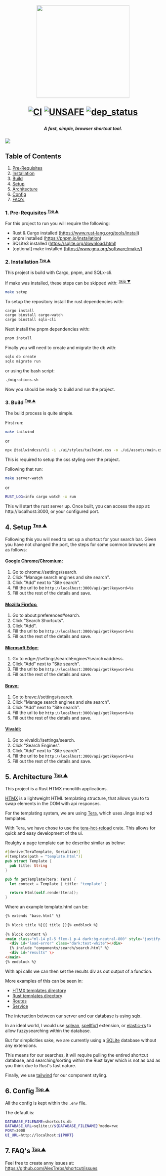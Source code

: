 <h1 align="center">
<img width="300px" src="docs/images/icon.png" />

[![CI][s0]][l0] [![UNSAFE][s3]][l3] [![dep_status][s7]][l7] 
</h1>

[s0]: https://github.com/AlexTrebs/Shortcuts/workflows/CI/badge.svg
[l0]: https://github.com/AlexTrebs/Shortcuts/actions
[s3]: https://img.shields.io/badge/unsafe-forbidden-success.svg
[l3]: https://github.com/rust-secure-code/safety-dance/
[s7]: https://deps.rs/repo/github/AlexTrebs/Shortcuts/status.svg
[l7]: https://deps.rs/repo/github/AlexTrebs/Shortcuts

<h5 align="center">A fast, simple, browser shortcut tool.</h1>

![](docs/images/shortcuts_demo.gif)

## <a name="table-of-contents"></a> Table of Contents

1. [Pre-Requisites](#prereq)
2. [Installation](#install)
3. [Build](#build)
4. [Setup](#setup)
5. [Architecture](#arch)
6. [Config](#config)
7. [FAQ's](#faqs)

### 1. <a name="prereq"></a> Pre-Requisites <small><sup>[Top ▲](#table-of-contents)</sup></small>

For this project to run you will require the following:
- Rust & Cargo installed (https://www.rust-lang.org/tools/install)
- pnpm installed (https://pnpm.io/installation)
- SQLite3 installed (https://sqlite.org/download.html)
- [optional] make installed (https://www.gnu.org/software/make/)

### 2. <a name="install"></a> Installation <small><sup>[Top ▲](#table-of-contents)</sup></small>

This project is build with Cargo, pnpm, and SQLx-cli.

If make was installed, these steps can be skipped with:     <sup float="right">[Skip ▼](#build)</sup>

```sh
make setup
```


To setup the repository install the rust dependencies with: 

```sh
cargo install
cargo binstall cargo-watch
cargo binstall sqlx-cli
```

Next install the pnpm dependencies with:
```sh
pnpm install
```

Finally you will need to create and migrate the db with:
```sh 
sqlx db create
sqlx migrate run
```
or using the bash script:
```sh
./migrations.sh
```

Now you should be ready to build and run the project.

### 3. <a name="build"></a> Build <small><sup>[Top ▲](#table-of-contents)</sup></small>

The build process is quite simple.

First run:

```sh
make tailwind
```
or
```sh
npx @tailwindcss/cli -i ./ui/styles/tailwind.css -o ./ui/assets/main.css
```

This is required to setup the css styling over the project. 

Following that run:

```sh
make server-watch
```
or 
```sh
RUST_LOG=info cargo watch -x run
```
This will start the rust server up. Once built, you can access the app at: http://localhost:3000, or your configured port.

## 4. <a name="setup"></a> Setup <small><sup>[Top ▲](#table-of-contents)</sup></small>

Following this you will need to set up a shortcut for your search bar. Given you have not changed the port, the steps for some common browsers are as follows:

#### <b><u>Google Chrome/Chromium:</u></b>
1. Go to chrome://settings/search. 
2. Click "Manage search engines and site search". 
3. Click "Add" next to "Site search". 
4. Fill the url to be `http://localhost:3000/api/get?keyword=%s`
5. Fill out the rest of the details and save.

#### <b><u>Mozilla Firefox:</u></b>
1. Go to about:preferences#search. 
2. Click "Search Shortcuts". 
3. Click "Add". 
4. Fill the url to be `http://localhost:3000/api/get?keyword=%s`
5. Fill out the rest of the details and save.

#### <b><u>Microsoft Edge:</u></b>
1. Go to edge://settings/searchEngines?search=address. 
2. Click "Add" next to "Site search". 
3. Fill the url to be `http://localhost:3000/api/get?keyword=%s`
4. Fill out the rest of the details and save.
 
#### <b><u>Brave:</u></b>
1. Go to brave://settings/search. 
2. Click "Manage search engines and site search". 
3. Click "Add" next to "Site search". 
4. Fill the url to be `http://localhost:3000/api/get?keyword=%s`
5. Fill out the rest of the details and save.

#### <b><u>Vivaldi:</u></b>
1. Go to vivaldi://settings/search. 
2. Click "Search Engines". 
3. Click "Add" next to "Site search". 
4. Fill the url to be `http://localhost:3000/api/get?keyword=%s`
5. Fill out the rest of the details and save.

## 5. <a name="arch"></a> Architecture <small><sup>[Top ▲](#table-of-contents)</sup></small>

This project is a Rust HTMX monolith applications.

[HTMX](https://htmx.org) is a lightweight HTML templating structure, that allows you to to swap elements in the DOM with api responses.

For the templating system, we are using [Tera](https://docs.rs/tera/latest/tera/), which uses Jinga inspired templates.

With Tera, we have chose to use the [tera-hot-reload](https://github.com/oxidlabs/tera-hot-reload) crate. This allows for quick and easy development of the ui.
 
Roulghy a page template can be describe similar as below:

```rust
#[derive(TeraTemplate, Serialize)]
#[template(path = "template.html")]
pub struct Template {
  pub title: String
}

pub fn getTemplate(tera: Tera) {
  let context = Template { title: "template" }

  return Html(self.render(tera));
}
```

Where an example template.html can be: 

```html
{% extends "base.html" %}
 
{% block title %}{{ title }}{% endblock %}
 
{% block content %}
<main class="ml-14 pl-5 flex-1 p-4 dark:bg-neutral-800" style="justify-items: center;" >
  <div id="load-error" class="dark:text-white"></div>
  {% include "components/search/search.html" %}
  <div id="results" \>
</main>
{% endblock %}
```

With api calls we can then set the results div as out output of a function.

More examples of this can be seen in: 
- [HTMX templates directory](ui/templates)
- [Rust templates directory](src/templates)
- [Routes](src/routes/shortcut.rs)
- [Service](src/service/shortcut.rs)

The interaction between our server and our database is using [sqlx](https://docs.rs/sqlx/latest/sqlx/).

In an ideal world, I would use [sqlean](https://github.com/nalgeon/sqlean), [spellfix1](https://sqlite.org/spellfix1.html) extension, or [elastic-rs](https://github.com/elastic/elasticsearch-rs?tab=readme-ov-file) to allow fuzzysearching within the database. 

But for simplicities sake, we are currently using a [SQLite](https://sqlite.org) database without any extensions.

This means for our searches, it will require pulling the entired shortcut database, and searching/sorting within the Rust layer which is not as bad as you think due to Rust's fast nature.

Finally, we use [tailwind](https://tailwindcss.com) for our component styling.

## 6. <a name="config"></a> Config <small><sup>[Top ▲](#table-of-contents)</sup></small>

All the config is kept within the `.env` file.

The default is:

```sh
DATABASE_FILENAME=shortcuts.db
DATABASE_URL=sqlite://${DATABASE_FILENAME}?mode=rwc
PORT=3000
UI_URL=http://localhost:${PORT}
```

## 7. <a name="faqs"></a> FAQ's <small><sup>[Top ▲](#table-of-contents)</sup></small>

Feel free to create anny issues at: https://github.com/AlexTrebs/shortcut/issues
